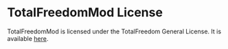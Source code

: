 # TotalFreedomMod License #

TotalFreedomMod is licensed under the TotalFreedom General License. It is available [here](https://github.com/TotalFreedom/License/blob/master/LICENSE.md).
